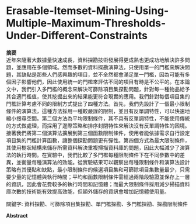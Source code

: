 # Erasable-Itemset-Mining-Using-Multiple-Maximum-Thresholds-Under-Different-Constraints

**摘要**  
近年來隨著大數據量快速成長，資料探勘技術發展得更成熟也更成功地解決許多問題，並應用在多個領域。然而多數的資料探勘演算法，只使用單一的門檻來解決問題，其缺點是那些人們感興趣的項目，並不全然都會滿足單一門檻，因為可能有多個因子影響他們，因此使用統一的門檻來評估不同的項目有時是不公平的。在本論文中，我們引入多門檻的概念來解決可篩除項目集探勘問題，針對每一種物品給予其合適門檻值，使其挖掘出來的結果能更符合現實的應用。我們針對每個項目集的門檻計算考慮不同的限制方式提出了四種方法。首先，我們先設計了一個最小限制條件的演算法，這種方法採用一種較嚴謹的限制，並且有反單調特性，可以快速地縮小搜尋空間。第二個方法為平均限制條件，其不具有反單調特性，不能使用傳統的方式做處理，而採用了邊際策略和排序封閉特性來解決沒有反單調特性的困境。接著我們將第二個演算法擴展到第三個函數限制條件，使用者能依據需求自行設定項目集的門檻計算函數，讓整個探勘問題更有彈性。第四個方式為最大限制條件，其使用樹狀結構來儲存所需資料解決重複掃描資料庫的問題，因此大幅減少了演算法的執行時間。在實驗中，我們比較了多門檻每種限制條件下在不同參數中的差異，並衡量每種演算法的效能。從實驗結果可以觀察出每種限制條件和演算法設計策略有其優點和缺點，最小限制條件的候選項目集和可篩除項目集數量最少，只需要少量的記憶體與執行時間；平均和函數限制條件需經過兩階段驗證並保存上一層的資訊，因此會花費較多的執行時間和記憶體；而最大限制條件採用減少掃描資料庫次數的技術能有效提高效能，但額外儲存的資訊會增加記憶體使用量。  
  
關鍵字: 資料探勘、可篩除項目集探勘、單門檻探勘、多門檻探勘、探勘限制條件  

**Abstract**  
